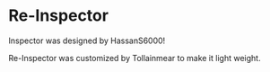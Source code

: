 # Re-Inspector
Inspector was designed by HassanS6000!

Re-Inspector was customized by Tollainmear to make it light weight.
